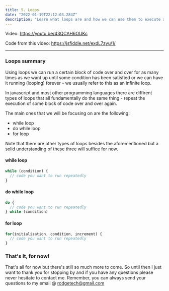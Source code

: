 ```yaml
---
title: 5. Loops
date: "2022-01-19T22:12:03.284Z"
description: "Learn what loops are and how we can use them to execute any code over and over for as much as we want up until a condition has been met"
---
```


Video: https://youtu.be/43QCAH6OUKc

Code from this video: https://jsfiddle.net/exdL7zyu/1/

---

### Loops summary

Using loops we can run a certain block of code over and over for as many times as we want up until some condition has been satisfied or we can have it running (looping) forever - we usually refer to this as an infinite loop.

In javascript and most other programming languages there are diffirent types of loops that all fundamentally do the same thing - repeat the execution of some block of code over and over again.

The main ones that we will be focusing on are the following:

- while loop
- do while loop
- for loop

Note that there are other types of loops besides the aforementioned but a solid understanding of these three will suffice for now.

#### while loop

```javascript
while (condition) {
  // code you want to run repeatedly
}
```

#### do while loop

```javascript
do {
  // code you want to run repeatedly
} while (condition)
```

#### for loop

```javascript
for(initialization, condition, increment) {
  // code you want to run repeatedly
}
```

### That's it, for now!

That's all for now but there's still so much more to come. So until then I just want to thank you for stopping by and if you have any questions please never hesitate to contact me. Remember, you can always send your questions to my email @ rodgetech@gmail.com
